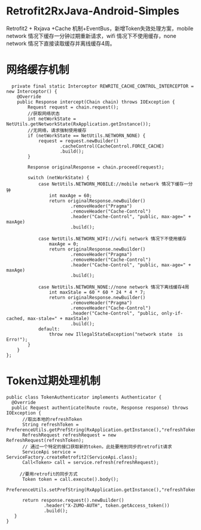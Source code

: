# Retrofit2RxJava-Android-Simples
Retrofit2 + Rxjava +Cache 机制+EventBus，新增Token失效处理方案，mobile network 情况下缓存一分钟过期重新请求，wifi 情况下不使用缓存，none network 情况下直接读取缓存并离线缓存4周。

# 网络缓存机制

      private final static Interceptor REWRITE_CACHE_CONTROL_INTERCEPTOR = new Interceptor() {
        @Override
        public Response intercept(Chain chain) throws IOException {
            Request request = chain.request();
            //获取网络状态
            int netWorkState = NetUtils.getNetworkState(RxApplication.getInstance());
            //无网络，请求强制使用缓存
            if (netWorkState == NetUtils.NETWORN_NONE) {
                request = request.newBuilder()
                        .cacheControl(CacheControl.FORCE_CACHE)
                        .build();
            }

            Response originalResponse = chain.proceed(request);

            switch (netWorkState) {
                case NetUtils.NETWORN_MOBILE://mobile network 情况下缓存一分钟
                    int maxAge = 60;
                    return originalResponse.newBuilder()
                            .removeHeader("Pragma")
                            .removeHeader("Cache-Control")
                            .header("Cache-Control", "public, max-age=" + maxAge)
                            .build();

                case NetUtils.NETWORN_WIFI://wifi network 情况下不使用缓存
                    maxAge = 0;
                    return originalResponse.newBuilder()
                            .removeHeader("Pragma")
                            .removeHeader("Cache-Control")
                            .header("Cache-Control", "public, max-age=" + maxAge)
                            .build();

                case NetUtils.NETWORN_NONE://none network 情况下离线缓存4周
                    int maxStale = 60 * 60 * 24 * 4 * 7;
                    return originalResponse.newBuilder()
                            .removeHeader("Pragma")
                            .removeHeader("Cache-Control")
                            .header("Cache-Control", "public, only-if-cached, max-stale=" + maxStale)
                            .build();
                default:
                    throw new IllegalStateException("network state  is Erro!");
            }
        }
    };

# Token过期处理机制

    public class TokenAuthenticator implements Authenticator {
      @Override
      public Request authenticate(Route route, Response response) throws IOException {
          //取出本地的refreshToken
          String refreshToken = PreferenceUtils.getPrefString(RxApplication.getInstance(),"refreshToken","");
          RefreshRequest refreshRequest = new RefreshRequest(refreshToken);
          // 通过一个特定的接口获取新的token，此处要用到同步的retrofit请求
          ServiceApi service = ServiceFactory.createRetrofit2(ServiceApi.class);
          Call<Token> call = service.refresh(refreshRequest);

         //要用retrofit的同步方式
          Token token = call.execute().body();
          PreferenceUtils.setPrefString(RxApplication.getInstance(),"refreshToken",token.getRefresh_token());

          return response.request().newBuilder()
                  .header("X-ZUMO-AUTH", token.getAccess_token())
                  .build();
       }
    }
